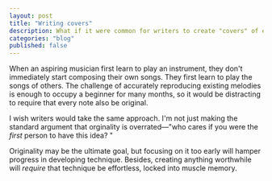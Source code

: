 ```yaml
---
layout: post
title: "Writing covers"
description: What if it were common for writers to create "covers" of essays and books, the way musicians create covers songs?
categories: "blog"
published: false
---
```


When an aspiring musician first learn to play an instrument, they don't immediately start composing their own songs. They first learn to play the songs of others. The challenge of accurately reproducing existing melodies is enough to occupy a beginner for many months, so it would be distracting to require that every note also be original.

I wish writers would take the same approach. I'm not just making the standard argument that orginality is overrated—"who cares if you were the *first* person to have this idea? "

Originality may be the ultimate goal, but focusing on it too early will hamper progress in developing technique. Besides, creating anything worthwhile will *require* that technique be effortless, locked into muscle memory.

